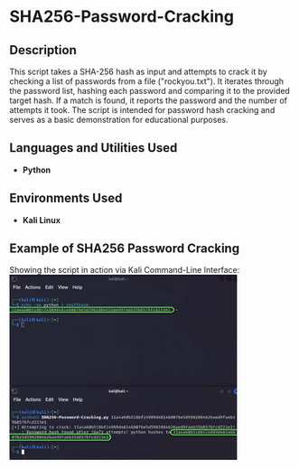 # SHA256-Password-Cracking

<h2>Description</h2>
This script takes a SHA-256 hash as input and attempts to crack it by checking a list of passwords from a file ("rockyou.txt"). It iterates through the password list, hashing each password and comparing it to the provided target hash. If a match is found, it reports the password and the number of attempts it took. The script is intended for password hash cracking and serves as a basic demonstration for educational purposes.
<br />


<h2>Languages and Utilities Used</h2>

- <b>Python</b> 

<h2>Environments Used </h2>

- <b>Kali Linux</b>

<h2>Example of SHA256 Password Cracking</h2>

<p align="left">
Showing the script in action via Kali Command-Line Interface: <br/>
<img src="https://github.com/JohnBatshon/SHA256-Password-Cracking/blob/main/SHA256-Password-Cracking-Example.png" height="80%" width="80%" alt="Disk Sanitization Steps"/>
<br />
